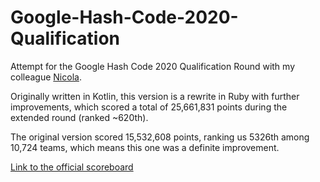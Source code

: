 # Google-Hash-Code-2020-Qualification
Attempt for the Google Hash Code 2020 Qualification Round with my colleague [Nicola](https://github.com/nicolabba).

Originally written in Kotlin, this version is a rewrite in Ruby with further improvements, which scored a total of 25,661,831 points during the extended round (ranked ~620th).

The original version scored 15,532,608 points, ranking us 5326th among 10,724 teams, which means this one was a definite improvement.

[Link to the official scoreboard](https://hashcodejudge.withgoogle.com/scoreboard)

